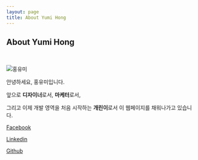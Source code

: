 ```yaml
---
layout: page
title: About Yumi Hong
---
```

## About Yumi Hong

<br>

![홍유미](https://lh3.googleusercontent.com/-DiK4cfn0pU1LHo2RlY6ArnQm_E4YsXeRxmgbElBIHUXTIgO8SHc8IX21FDqanKq9yijy2l8Fu1jPtHKkVs5hRPf8YtvKRYuMi0YjpXnnT_BSv1l5ofNjdC-OBdopvPeLJrtWSjfTlN0MyrGSokCYEWvo9RbRDKiN3GROvMU7tyOOncKljbPzSBO10Wt8yWvDeF5pO_VnNHNv4YE6z1CxEOL1Oooo8esiBA5tEsKPZrU5IfslAhtCIK_N32X38XQjDquJqNuENUVKqhCrpJnpm08ptiaE7mCyvdwERqVqEPuE7AZ0pfa4o9SWU4IneMErZXzzWPFkzcMdouzViF_3cp5lij45sEIDfqyfhSphEd6SL0t3Z9I_T2Um9I_VctnLP5F8MGFkMlBbBAKC7hG7tblTKzhBVrk6eWlNoDjHlvYvyNTKU8efi2ucrd28EsRRCErPz36Muxpc_WG66J1u4Anp6T7xAG6XtkeP4BLW2H-0PRExAnqvqL3z2ksHzzYIsWVp9NkWf3FptoY6oJpqc72UoEk3uYYkc-s4pVgyWrO9f3WL7HVXn5j5nL4IqRIaahN-H0-4NLfZN2jBIDt-t718vxfTqycwY88ls6BmARi-9XFfaaL5E7JmbRmjan9CeA3a3TYj-w5ADByBt3tF2Tk2zFyNFo0L7bygGqyDKQUFZ2Ss0cEGOnCp5tbHWrS9zAckGoYCDQ4JZoBN4NgCA2k=s883-no)



안녕하세요, 홍유미입니다. 

앞으로 **디자이너**로서, **마케터**로서,

그리고 이제 개발 영역을 처음 시작하는 **개린이**로서 이 웹페이지를 채워나가고 있습니다.



[Facebook](https://facebook.com/yumi.honghong)

[Linkedin](https://www.linkedin.com/in/yumihong/)

[Github](https://github.com/youmehong/)



